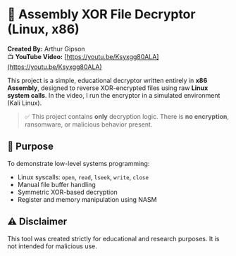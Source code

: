 # 🔐 Assembly XOR File Decryptor (Linux, x86)
**Created By:** Arthur Gipson  
📺 **YouTube Video:** [https://youtu.be/Ksyxgg80ALA](https://youtu.be/Ksyxgg80ALA)

This project is a simple, educational decryptor written entirely in **x86 Assembly**, designed to reverse XOR-encrypted files using raw **Linux system calls**. In the video, I run the encryptor in a simulated environment (Kali Linux).

> ✅ This project contains **only** decryption logic. There is **no encryption**, ransomware, or malicious behavior present.

## 🧠 Purpose
To demonstrate low-level systems programming:
- Linux syscalls: `open`, `read`, `lseek`, `write`, `close`
- Manual file buffer handling
- Symmetric XOR-based decryption
- Register and memory manipulation using NASM


## ⚠️ Disclaimer
This tool was created strictly for educational and research purposes. It is not intended for malicious use.
